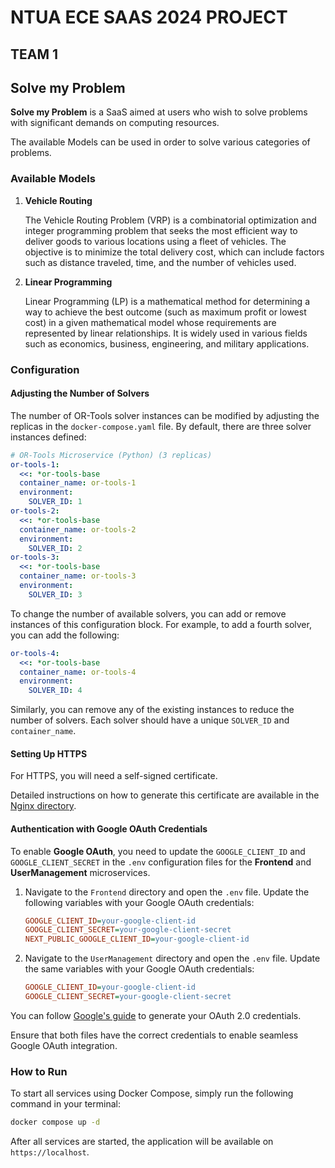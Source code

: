 # NTUA ECE SAAS 2024 PROJECT
  
## TEAM 1
  

## Solve my Problem

**Solve my Problem** is a SaaS aimed at users who wish to solve problems with significant demands on computing resources.

The available Models can be used in order to solve various categories of problems.

### Available Models

1. **Vehicle Routing**
   
   The Vehicle Routing Problem (VRP) is a combinatorial optimization and integer programming problem that seeks the most efficient way to deliver goods to various locations using a fleet of vehicles. The objective is to minimize the total delivery cost, which can include factors such as distance traveled, time, and the number of vehicles used.

2. **Linear Programming**
   
   Linear Programming (LP) is a mathematical method for determining a way to achieve the best outcome (such as maximum profit or lowest cost) in a given mathematical model whose requirements are represented by linear relationships. It is widely used in various fields such as economics, business, engineering, and military applications.

### Configuration

#### Adjusting the Number of Solvers

The number of OR-Tools solver instances can be modified by adjusting the replicas in the `docker-compose.yaml` file. By default, there are three solver instances defined:

```yaml
# OR-Tools Microservice (Python) (3 replicas)
or-tools-1:
  <<: *or-tools-base
  container_name: or-tools-1
  environment:
    SOLVER_ID: 1
or-tools-2:
  <<: *or-tools-base
  container_name: or-tools-2
  environment:
    SOLVER_ID: 2
or-tools-3:
  <<: *or-tools-base
  container_name: or-tools-3
  environment:
    SOLVER_ID: 3
```

To change the number of available solvers, you can add or remove instances of this configuration block. For example, to add a fourth solver, you can add the following:

```yaml
or-tools-4:
  <<: *or-tools-base
  container_name: or-tools-4
  environment:
    SOLVER_ID: 4
```

Similarly, you can remove any of the existing instances to reduce the number of solvers. Each solver should have a unique `SOLVER_ID` and `container_name`.

#### Setting Up HTTPS

For HTTPS, you will need a self-signed certificate.

Detailed instructions on how to generate this certificate are available in the [Nginx directory](Nginx/README.md).

#### Authentication with Google OAuth Credentials

To enable **Google OAuth**, you need to update the `GOOGLE_CLIENT_ID` and `GOOGLE_CLIENT_SECRET` in the `.env` configuration files for the **Frontend** and **UserManagement** microservices. 

1. Navigate to the `Frontend` directory and open the `.env` file. Update the following variables with your Google OAuth credentials:

    ```ini
    GOOGLE_CLIENT_ID=your-google-client-id
    GOOGLE_CLIENT_SECRET=your-google-client-secret
    NEXT_PUBLIC_GOOGLE_CLIENT_ID=your-google-client-id
    ```

2. Navigate to the `UserManagement` directory and open the `.env` file. Update the same variables with your Google OAuth credentials:

    ```ini
    GOOGLE_CLIENT_ID=your-google-client-id
    GOOGLE_CLIENT_SECRET=your-google-client-secret
    ```

You can follow [Google's guide](https://developers.google.com/identity/protocols/oauth2/web-server#creatingcred) to generate your OAuth 2.0 credentials.

Ensure that both files have the correct credentials to enable seamless Google OAuth integration.

### How to Run

To start all services using Docker Compose, simply run the following command in your terminal:

```bash
docker compose up -d
```

After all services are started, the application will be available on `https://localhost`.